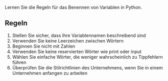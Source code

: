 Lernen Sie die Regeln für das Benennen von Variablen in Python.

## Regeln

1. Stellen Sie sicher, dass Ihre Variablennamen beschreibend sind  
2. Verwenden Sie keine Leerzeichen zwischen Wörtern  
3. Beginnen Sie nicht mit Zahlen  
4. Verwenden Sie keine reservierten Wörter wie print oder input  
5. Wählen Sie einfache Wörter, die weniger wahrscheinlich zu Tippfehlern führen  
6. Überprüfen Sie die Stilrichtlinien des Unternehmens, wenn Sie in einem Unternehmen anfangen zu arbeiten